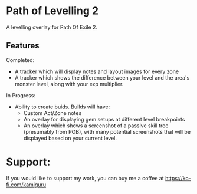 # Path of Levelling 2

A levelling overlay for Path Of Exile 2. 

## Features 
Completed:
 - A tracker which will display notes and layout images for every zone
 - A tracker which shows the difference between your level and the area's monster level, along with your exp multiplier.

In Progress:
 - Ability to create buids. Builds will have:
     - Custom Act/Zone notes
     - An overlay for displaying gem setups at different level breakpoints
     - An overlay which shows a screenshot of a passive skill tree (presumably from POB), with many potential screenshots that will be displayed based on your current level.




# Support: 
If you would like to support my work, you can buy me a coffee at https://ko-fi.com/kamiguru
